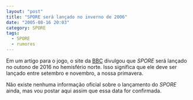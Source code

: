 ```yaml
---
layout: "post"
title: "SPORE será lançado no inverno de 2006"
date: "2005-08-16 20:03"
category: SPORE
tags:
  - SPORE
  - rumores
---
```


Em um artigo para o jogo, o site da [BBC](http://news.bbc.co.uk/2/hi/technology/4576855.stm) divulgou que _SPORE_ será lançado no outono de 2016 no hemisfério norte. Isso significa que ele deve ser lançado entre setembro e novembro, a nossa primavera.

Não existe nenhuma informação oficial sobre o lançamento do _SPORE_ ainda, mas vou postar aqui assim que essa data for confirmada.
